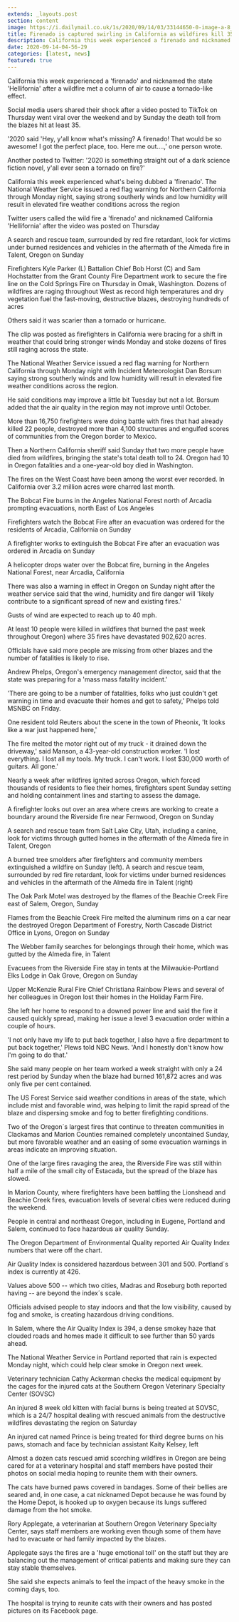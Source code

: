 ```yaml
---
extends: _layouts.post
section: content
image: https://i.dailymail.co.uk/1s/2020/09/14/03/33144650-0-image-a-8_1600051109844.jpg 
title: Firenado is captured swirling in California as wildfires kill 35 people across the West Coast 
description: California this week experienced a firenado and nicknamed the state Hellifornia after a video showed a wildfire meeting a column of air to cause a tornado-like effect.  
date: 2020-09-14-04-56-29 
categories: [latest, news] 
featured: true 
--- 
```

California this week experienced a 'firenado' and nicknamed the state 'Hellifornia' after a wildfire met a column of air to cause a tornado-like effect. 

Social media users shared their shock after a video posted to TikTok on Thursday went viral over the weekend and by Sunday the death toll from the blazes hit at least 35.

'2020 said 'Hey, y'all know what's missing? A firenado! That would be so awesome! I got the perfect place, too. Here me out....,' one person wrote.

Another posted to Twitter: '2020 is something straight out of a dark science fiction novel, y'all ever seen a tornado on fire?'

California this week experienced what's being dubbed a 'firenado'. The National Weather Service issued a red flag warning for Northern California through Monday night, saying strong southerly winds and low humidity will result in elevated fire weather conditions across the region



Twitter users called the wild fire a 'firenado' and nicknamed California 'Hellifornia' after the video was posted on Thursday

A search and rescue team, surrounded by red fire retardant, look for victims under burned residences and vehicles in the aftermath of the Almeda fire in Talent, Oregon on Sunday

Firefighters Kyle Parker (L) Battalion Chief Bob Horst (C) and Sam Hochstatter from the Grant County Fire Department work to secure the fire line on the Cold Springs Fire on Thursday in Omak, Washington. Dozens of wildfires are raging throughout West as record high temperatures and dry vegetation fuel the fast-moving, destructive blazes, destroying hundreds of acres

Others said it was scarier than a tornado or hurricane.

The clip was posted as firefighters in California were bracing for a shift in weather that could bring stronger winds Monday and stoke dozens of fires still raging across the state.

The National Weather Service issued a red flag warning for Northern California through Monday night with Incident Meteorologist Dan Borsum saying strong southerly winds and low humidity will result in elevated fire weather conditions across the region.

He said conditions may improve a little bit Tuesday but not a lot. Borsum added that the air quality in the region may not improve until October.

More than 16,750 firefighters were doing battle with fires that had already killed 22 people, destroyed more than 4,100 structures and engulfed scores of communities from the Oregon border to Mexico.

Then a Northern California sheriff said Sunday that two more people have died from wildfires, bringing the state's total death toll to 24. Oregon had 10 in Oregon fatalities and a one-year-old boy died in Washington.

The fires on the West Coast have been among the worst ever recorded. In California over 3.2 million acres were charred last month.

The Bobcat Fire burns in the Angeles National Forest north of Arcadia prompting evacuations, north East of Los Angeles

Firefighters watch the Bobcat Fire after an evacuation was ordered for the residents of Arcadia, California on Sunday

A firefighter works to extinguish the Bobcat Fire after an evacuation was ordered in Arcadia on Sunday

A helicopter drops water over the Bobcat fire, burning in the Angeles National Forest, near Arcadia, California

There was also a warning in effect in Oregon on Sunday night after the weather service said that the wind, humidity and fire danger will 'likely contribute to a significant spread of new and existing fires.'

Gusts of wind are expected to reach up to 40 mph.

At least 10 people were killed in wildfires that burned the past week throughout Oregon) where 35 fires have devastated 902,620 acres.

Officials have said more people are missing from other blazes and the number of fatalities is likely to rise.

Andrew Phelps, Oregon's emergency management director, said that the state was preparing for a 'mass mass fatality incident.'

'There are going to be a number of fatalities, folks who just couldn't get warning in time and evacuate their homes and get to safety,' Phelps told MSNBC on Friday.

One resident told Reuters about the scene in the town of Pheonix, 'It looks like a war just happened here,'

The fire melted the motor right out of my truck - it drained down the driveway,' said Manson, a 43-year-old construction worker. 'I lost everything. I lost all my tools. My truck. I can't work. I lost $30,000 worth of guitars. All gone.'

Nearly a week after wildfires ignited across Oregon, which forced thousands of residents to flee their homes, firefighters spent Sunday setting and holding containment lines and starting to assess the damage.

A firefighter looks out over an area where crews are working to create a boundary around the Riverside fire near Fernwood, Oregon on Sunday

A search and rescue team from Salt Lake City, Utah, including a canine, look for victims through gutted homes in the aftermath of the Almeda fire in Talent, Oregon

A burned tree smolders after firefighters and community members extinguished a wildfire on Sunday (left). A search and rescue team, surrounded by red fire retardant, look for victims under burned residences and vehicles in the aftermath of the Almeda fire in Talent (right)

The Oak Park Motel was destroyed by the flames of the Beachie Creek Fire east of Salem, Oregon, Sunday

Flames from the Beachie Creek Fire melted the aluminum rims on a car near the destroyed Oregon Department of Forestry, North Cascade District Office in Lyons, Oregon on Sunday

The Webber family searches for belongings through their home, which was gutted by the Almeda fire, in Talent

Evacuees from the Riverside Fire stay in tents at the Milwaukie-Portland Elks Lodge in Oak Grove, Oregon on Sunday

Upper McKenzie Rural Fire Chief Christiana Rainbow Plews and several of her colleagues in Oregon lost their homes in the Holiday Farm Fire.

She left her home to respond to a downed power line and said the fire it caused quickly spread, making her issue a level 3 evacuation order within a couple of hours.

'I not only have my life to put back together, I also have a fire department to put back together,' Plews told NBC News. 'And I honestly don't know how I'm going to do that.'

She said many people on her team worked a week straight with only a 24 rest period by Sunday when the blaze had burned 161,872 acres and was only five per cent contained.

The US Forest Service said weather conditions in areas of the state, which include mist and favorable wind, was helping to limit the rapid spread of the blaze and dispersing smoke and fog to better firefighting conditions.

Two of the Oregon´s largest fires that continue to threaten communities in Clackamas and Marion Counties remained completely uncontained Sunday, but more favorable weather and an easing of some evacuation warnings in areas indicate an improving situation.

One of the large fires ravaging the area, the Riverside Fire was still within half a mile of the small city of Estacada, but the spread of the blaze has slowed.

In Marion County, where firefighters have been battling the Lionshead and Beachie Creek fires, evacuation levels of several cities were reduced during the weekend.

People in central and northeast Oregon, including in Eugene, Portland and Salem, continued to face hazardous air quality Sunday.

The Oregon Department of Environmental Quality reported Air Quality Index numbers that were off the chart.

Air Quality Index is considered hazardous between 301 and 500. Portland´s index is currently at 426.

Values above 500 -- which two cities, Madras and Roseburg both reported having -- are beyond the index´s scale.

Officials advised people to stay indoors and that the low visibility, caused by fog and smoke, is creating hazardous driving conditions.

In Salem, where the Air Quality Index is 394, a dense smokey haze that clouded roads and homes made it difficult to see further than 50 yards ahead.

The National Weather Service in Portland reported that rain is expected Monday night, which could help clear smoke in Oregon next week. 

Veterinary technician Cathy Ackerman checks the medical equipment by the cages for the injured cats at the Southern Oregon Veterinary Specialty Center (SOVSC)

An injured 8 week old kitten with facial burns is being treated at SOVSC, which is a 24/7 hospital dealing with rescued animals from the destructive wildfires devastating the region on Saturday

An injured cat named Prince is being treated for third degree burns on his paws, stomach and face by technician assistant Kaity Kelsey, left

Almost a dozen cats rescued amid scorching wildfires in Oregon are being cared for at a veterinary hospital and staff members have posted their photos on social media hoping to reunite them with their owners.

The cats have burned paws covered in bandages. Some of their bellies are seared and, in one case, a cat nicknamed Depot because he was found by the Home Depot, is hooked up to oxygen because its lungs suffered damage from the hot smoke.

Rory Applegate, a veterinarian at Southern Oregon Veterinary Specialty Center, says staff members are working even though some of them have had to evacuate or had family impacted by the blazes.

Applegate says the fires are a 'huge emotional toll' on the staff but they are balancing out the management of critical patients and making sure they can stay stable themselves.

She said she expects animals to feel the impact of the heavy smoke in the coming days, too.

The hospital is trying to reunite cats with their owners and has posted pictures on its Facebook page.

